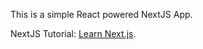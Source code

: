 This is a simple React powered NextJS App.

NextJS Tutorial: [Learn Next.js](https://nextjs.org/learn).
